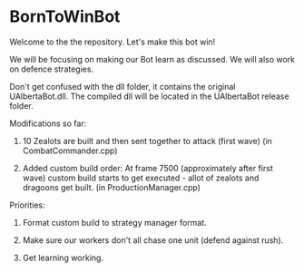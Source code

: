 BornToWinBot
============

Welcome to the the repository. Let's make this bot win!

We will be focusing on making our Bot learn as discussed. We will also work on defence strategies.

Don't get confused with the dll folder, it contains the original UAlbertaBot.dll. The compiled dll will be located in the UAlbertaBot release folder.

Modifications so far:

1) 10 Zealots are built and then sent together to attack (first wave) (in CombatCommander.cpp)

2) Added custom build order: At frame 7500 (approximately after first wave) custom build starts to get executed - allot of     zealots and dragoons get built. (in ProductionManager.cpp) 

Priorities:

1) Format custom build to strategy manager format.

2)  Make sure our workers don't all chase one unit (defend against rush).

3) Get learning working.

